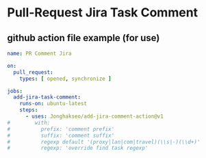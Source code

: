 # Pull-Request Jira Task Comment

## github action file example (for use)

```yml
name: PR Comment Jira

on:
  pull_request:
    types: [ opened, synchronize ]

jobs:
  add-jira-task-comment:
    runs-on: ubuntu-latest
    steps:
      - uses: Jonghakseo/add-jira-comment-action@v1
#        with:
#          prefix: 'comment prefix'
#          suffix: 'comment suffix'
#          regexp default '(proxy|lan|com|travel)(\\s|-)(\\d+)' 
#          regexp: 'override find task regexp'

```
